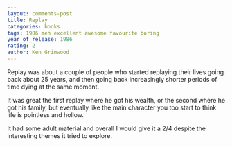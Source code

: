 ```yaml
---
layout: comments-post
title: Replay
categories: books
tags: 1986 meh excellent awesome favourite boring
year_of_release: 1986
rating: 2
author: Ken Grimwood
---
```


Replay was about a couple of people who started replaying their lives going back about 25 years, and then going back increasingly shorter periods of time dying at the same moment.

It was great the first replay where he got his wealth, or the second where he got his family, but eventually like the main character you too start to think life is pointless and hollow.

It had some adult material and overall I would give it a 2/4 despite the interesting themes it tried to explore.

